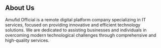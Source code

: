## About Us

Amufid Official is a remote digital platform company specializing in IT services, focused on providing innovative and efficient technology solutions. We are dedicated to assisting businesses and individuals in overcoming modern technological challenges through comprehensive and high-quality services.
